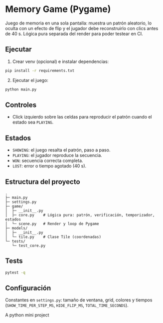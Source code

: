 # Memory Game (Pygame)

Juego de memoria en una sola pantalla: muestra un patrón aleatorio, lo oculta con un efecto de flip y el jugador debe reconstruirlo con clics antes de 40 s. Lógica pura separada del render para poder testear en CI.

## Ejecutar

1) Crear venv (opcional) e instalar dependencias:

```bash
pip install -r requirements.txt
```

2) Ejecutar el juego:

```bash
python main.py
```

## Controles

- Click izquierdo sobre las celdas para reproducir el patrón cuando el estado sea `PLAYING`.

## Estados

- `SHOWING`: el juego resalta el patrón, paso a paso.
- `PLAYING`: el jugador reproduce la secuencia.
- `WON`: secuencia correcta completa.
- `LOST`: error o tiempo agotado (40 s).

## Estructura del proyecto

```text
.
├─ main.py
├─ settings.py
├─ game/
│  ├─ __init__.py
│  ├─ core.py    # Lógica pura: patrón, verificación, temporizador, estados
│  └─ scene.py   # Render y loop de Pygame
├─ models/
│  ├─ __init__.py
│  └─ tile.py    # Clase Tile (coordenadas)
└─ tests/
   └─ test_core.py
```

## Tests

```bash
pytest -q
```

## Configuración

Constantes en `settings.py`: tamaño de ventana, grid, colores y tiempos (`SHOW_TIME_PER_STEP_MS`, `HIDE_FLIP_MS`, `TOTAL_TIME_SECONDS`).

A python mini project

